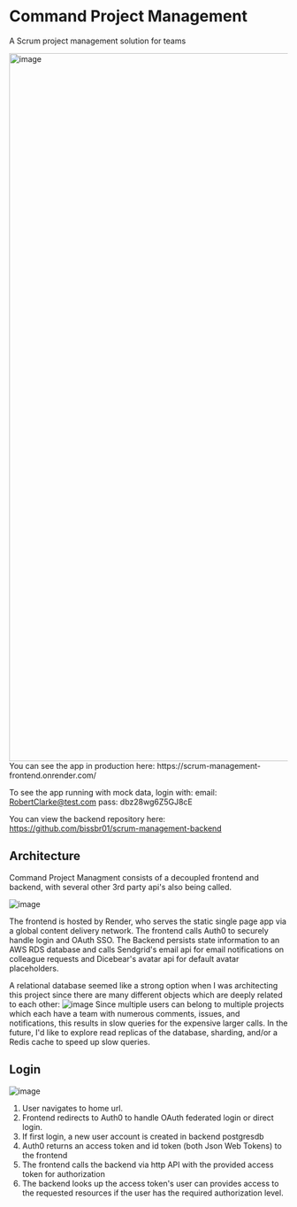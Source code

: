 # Command Project Management
A Scrum project management solution for teams

<img width="1280" alt="image" src="https://user-images.githubusercontent.com/13155120/210288388-6e44b0d6-2875-4d3b-877f-9bcf496ad970.png">
You can see the app in production here:
https://scrum-management-frontend.onrender.com/<https://scrum-management-frontend.onrender.com/>  


To see the app running with mock data, login with:
email: RobertClarke@test.com
pass: dbz28wg6Z5GJ8cE

You can view the backend repository here:
<https://github.com/bissbr01/scrum-management-backend>

## Architecture
Command Project Managment consists of a decoupled frontend and backend, with several other 3rd party api's also being called.  

![image](https://user-images.githubusercontent.com/13155120/210639710-2baf82f2-fed0-4692-a16d-d4dd9fded94b.png)

The frontend is hosted by Render, who serves the static single page app via a global content delivery network.  The frontend calls Auth0 to securely handle login and OAuth SSO.  The Backend persists state information to an AWS RDS database and calls Sendgrid's email api for email notifications on colleague requests and Dicebear's avatar api for default avatar placeholders.  

A relational database seemed like a strong option when I was architecting this project since there are many different objects which are deeply related to each other:
![image](https://user-images.githubusercontent.com/13155120/210289702-daf7ff20-fb36-4141-82f8-f1413ff6e802.png)
Since multiple users can belong to multiple projects which each have a team with numerous comments, issues, and notifications, this results in slow queries for the expensive larger calls.  In the future, I'd like to explore read replicas of the database, sharding, and/or a Redis cache to speed up slow queries.

## Login
![image](https://user-images.githubusercontent.com/13155120/210639632-4b01b043-34d9-43d1-8df1-25b359ba752e.png)
1. User navigates to home url.
2. Frontend redirects to Auth0 to handle OAuth federated login or direct login.
3. If first login, a new user account is created in backend postgresdb
4. Auth0 returns an access token and id token (both Json Web Tokens) to the frontend
5. The frontend calls the backend via http API with the provided access token for authorization
6. The backend looks up the access token's user can provides access to the requested resources if the user has the required authorization level.
